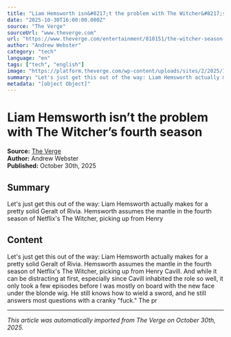 ```yaml
---
title: "Liam Hemsworth isn&#8217;t the problem with The Witcher&#8217;s fourth season"
date: "2025-10-30T16:00:00.000Z"
source: "The Verge"
sourceUrl: "www.theverge.com"
url: "https://www.theverge.com/entertainment/810151/the-witcher-season-4-review-netflix-liam-hemsworth"
author: "Andrew Webster"
category: "tech"
language: "en"
tags: ["tech", "english"]
image: "https://platform.theverge.com/wp-content/uploads/sites/2/2025/10/The_Witcher_n_S4_E2_00_44_30_06-1.jpg?quality=90&#038;strip=all&#038;crop=0,0,100,100"
summary: "Let's just get this out of the way: Liam Hemsworth actually makes for a pretty solid Geralt of Rivia. Hemsworth assumes the mantle in the fourth season of Netflix's The Witcher, picking up from Henry "
metadata: "[object Object]"
---
```


# Liam Hemsworth isn&#8217;t the problem with The Witcher&#8217;s fourth season

**Source:** [The Verge](https://www.theverge.com/entertainment/810151/the-witcher-season-4-review-netflix-liam-hemsworth)  
**Author:** Andrew Webster  
**Published:** October 30th, 2025  

## Summary

Let's just get this out of the way: Liam Hemsworth actually makes for a pretty solid Geralt of Rivia. Hemsworth assumes the mantle in the fourth season of Netflix's The Witcher, picking up from Henry 

## Content

Let's just get this out of the way: Liam Hemsworth actually makes for a pretty solid Geralt of Rivia. Hemsworth assumes the mantle in the fourth season of Netflix's The Witcher, picking up from Henry Cavill. And while it can be distracting at first, especially since Cavill inhabited the role so well, it only took a few episodes before I was mostly on board with the new face under the blonde wig. He still knows how to wield a sword, and he still answers most questions with a cranky "fuck." The pr

---

*This article was automatically imported from The Verge on October 30th, 2025.*
